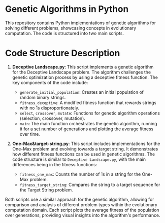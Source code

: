 # Genetic Algorithms in Python
This repository contains Python implementations of genetic algorithms for solving different problems, showcasing concepts in evolutionary computation. The code is structured into two main scripts.

# Code Structure Description

1. **Deceptive Landscape.py**: This script implements a genetic algorithm for the Deceptive Landscape problem. The algorithm challenges the genetic optimization process by using a deceptive fitness function. The key components of the code include:
   - `generate_initial_population`: Creates an initial population of random binary strings.
   - `fitness_deceptive`: A modified fitness function that rewards strings with no 1s disproportionately.
   - `select`, `crossover`, `mutate`: Functions for genetic algorithm operations (selection, crossover, mutation).
   - `main`: The main function orchestrates the genetic algorithm, running it for a set number of generations and plotting the average fitness over time.

2. **One-Max&target-string.py**: This script includes implementations for the One-Max problem and evolving towards a target string. It demonstrates how different fitness functions can be used in genetic algorithms. The code structure is similar to `Deceptive Landscape.py`, with the main differences being in the fitness functions:
   - `fitness_one_max`: Counts the number of 1s in a string for the One-Max problem.
   - `fitness_target_string`: Compares the string to a target sequence for the Target String problem.

Both scripts use a similar approach for the genetic algorithm, allowing for comparison and analysis of different problem types within the evolutionary computation domain. Each script plots the average fitness of the population over generations, providing visual insights into the algorithm's performance.
